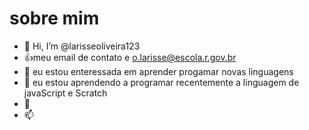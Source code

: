# sobre mim
- 👋 Hi, I’m @larisseoliveira123
- 👍meu email de contato e o.larisse@escola.r.gov.br
- 👀 eu estou enteressada em aprender progamar novas linguagens 
- 🌱 eu estou aprendendo a programar recentemente a linguagem de javaScript e Scratch
- 💞
- 📫 

